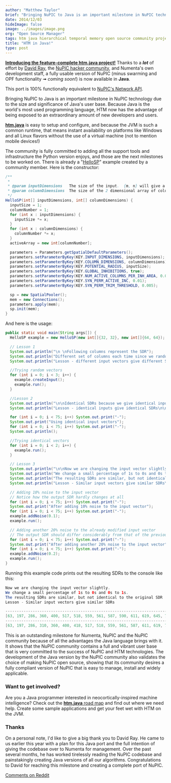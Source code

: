 ```yaml
---
author: "Matthew Taylor"
brief: "Bringing NuPIC to Java is an important milestone in NuPIC technology due to the size and significance of Java's user base. Because Java is the world's most used programming language, HTM now has the advantage"
date: 2014/12/03
hideImage: false
image: ../images/image.png
org: "Open Source Manager"
tags: htm java hierarchical temporal memory open source community project
title: "HTM in Java!"
type: post
---
```


**[Introducing the feature-complete htm.java project!](https://github.com/numenta/htm.java)**
Thanks to a _**lot**_ of effort by [David Ray](https://github.com/cogmission),
the [NuPIC hacker community](/community/), and Numenta's own development staff,
a fully usable version of NuPIC (minus swarming and OPF functionality ➟ _coming
soon!_) is now available in **Java**.

This port is 100% functionally equivalent to
[NuPIC's Network API](http://nupic.docs.numenta.org/1.0.3/api/network/index.html).

Bringing NuPIC to Java is an important milestone in NuPIC technology due to the
size and significance of Java's user base. Because Java is the world's most used
programming language, HTM now has the advantage of being exposed to an
extraordinary amount of new developers and users.

**[htm.java](https://github.com/numenta/htm.java)** is easy to setup and
configure, and because the JVM is such a common runtime, that means instant
availability on platforms like Windows and all Linux flavors without the use of
a virtual machine (not to mention mobile devices!)

The community is fully committed to adding all the support tools and
infrastructure the Python version enjoys, and those are the next milestones to
be worked on. There is already a
"[HelloSP](https://github.com/numenta/htm.java-examples/blob/master/src/main/java/org/numenta/nupic/examples/sp)"
example created by a community member. Here is the constructor:

```java
/**
 *
 * @param inputDimensions   The size of the input.  {m, n} will give a size of m x n
 * @param columnDimensions  The size of the 2 dimensional array of columns
 */
HelloSP(int[] inputDimensions, int[] columnDimensions) {
  inputSize = 1;
  columnNumber = 1;
  for (int x : inputDimensions) {
    inputSize *= x;
  }
  for (int x : columnDimensions) {
    columnNumber *= x;
  }
  activeArray = new int[columnNumber];

  parameters = Parameters.getSpatialDefaultParameters();
  parameters.setParameterByKey(KEY.INPUT_DIMENSIONS, inputDimensions);
  parameters.setParameterByKey(KEY.COLUMN_DIMENSIONS, columnDimensions);
  parameters.setParameterByKey(KEY.POTENTIAL_RADIUS, inputSize);
  parameters.setParameterByKey(KEY.GLOBAL_INHIBITIONS, true);
  parameters.setParameterByKey(KEY.NUM_ACTIVE_COLUMNS_PER_INH_AREA, 0.02*columnNumber);
  parameters.setParameterByKey(KEY.SYN_PERM_ACTIVE_INC, 0.01);
  parameters.setParameterByKey(KEY.SYN_PERM_TRIM_THRESHOLD, 0.005);

  sp = new SpatialPooler();
  mem = new Connections();
  parameters.apply(mem);
  sp.init(mem);
}
```


And here is the usage:

```java
public static void main(String args[]) {
  HelloSP example = new HelloSP(new int[]{32, 32}, new int[]{64, 64});

  // Lesson 1
  System.out.println("\n \nFollowing columns represent the SDR");
  System.out.println("Different set of columns each time since we randomize the input");
  System.out.println("Lesson - different input vectors give different SDRs\n\n");

  //Trying random vectors
  for (int i = 0; i < 3; i++) {
    example.createInput();
    example.run();
  }

  //Lesson 2
  System.out.println("\n\nIdentical SDRs because we give identical inputs");
  System.out.println("Lesson - identical inputs give identical SDRs\n\n");

  for (int i = 0; i < 75; i++) System.out.print("-");
  System.out.print("Using identical input vectors");
  for (int i = 0; i < 75; i++) System.out.print("-");
  System.out.println();

  //Trying identical vectors
  for (int i = 0; i < 2; i++) {
    example.run();
  }

  // Lesson 3
  System.out.println("\n\nNow we are changing the input vector slightly.");
  System.out.println("We change a small percentage of 1s to 0s and 0s to 1s.");
  System.out.println("The resulting SDRs are similar, but not identical to the original SDR");
  System.out.println("Lesson - Similar input vectors give similar SDRs\n\n");

  // Adding 10% noise to the input vector
  // Notice how the output SDR hardly changes at all
  for (int i = 0; i < 75; i++) System.out.print("-");
  System.out.print("After adding 10% noise to the input vector");
  for (int i = 0; i < 75; i++) System.out.print("-");
  example.addNoise(0.1);
  example.run();

  // Adding another 20% noise to the already modified input vector
  // The output SDR should differ considerably from that of the previous output
  for (int i = 0; i < 75; i++) System.out.print("-");
  System.out.print("After adding another 20% noise to the input vector");
  for (int i = 0; i < 75; i++) System.out.print("-");
  example.addNoise(0.2);
  example.run();
}
```


Running this example code prints out the resulting SDRs to the console like this:

```java
Now we are changing the input vector slightly.
We change a small percentage of 1s to 0s and 0s to 1s.
The resulting SDRs are similar, but not identical to the original SDR
Lesson - Similar input vectors give similar SDRs

---------------------------------------------------------------------------After adding 10% noise to the input vector-----------------------------------------------------------------------------------------------------------------------------------------------------------Computing the SDR----------------------------------------------------------------------
[63, 197, 286, 360, 400, 517, 518, 559, 561, 587, 590, 611, 619, 645, 704, 811, 1022, 1065, 1184, 1407, 1461, 1554, 1574, 1652, 1686, 1704, 1765, 1772, 1849, 1871, 1945, 2090, 2125, 2159, 2203, 2213, 2233, 2288, 2358, 2367, 2415, 2434, 2462, 2599, 2609, 2617, 2755, 2862, 2889, 2938, 2967, 2976, 2995, 3010, 3018, 3057, 3104, 3126, 3226, 3341, 3370, 3373, 3394, 3398, 3399, 3479, 3484, 3540, 3637, 3662, 3669, 3712, 3754, 3817, 3875, 3915, 3941, 3977, 3989, 4034, 4082]
---------------------------------------------------------------------------After adding another 20% noise to the input vector-----------------------------------------------------------------------------------------------------------------------------------------------------------Computing the SDR----------------------------------------------------------------------
[63, 197, 286, 310, 360, 400, 418, 517, 518, 559, 561, 587, 611, 619, 704, 811, 1022, 1065, 1184, 1248, 1461, 1485, 1552, 1554, 1574, 1611, 1652, 1669, 1686, 1704, 1772, 1849, 2090, 2125, 2159, 2203, 2213, 2233, 2367, 2415, 2434, 2462, 2545, 2599, 2609, 2617, 2755, 2846, 2862, 2889, 2938, 2967, 2976, 2995, 3008, 3010, 3018, 3057, 3104, 3106, 3126, 3226, 3264, 3341, 3370, 3394, 3399, 3479, 3484, 3540, 3637, 3664, 3669, 3712, 3875, 3915, 3959, 3977, 3989, 4034, 4082]
```


This is an outstanding milestone for Numenta, NuPIC and the NuPIC community
because of all the advantages the Java language brings with it. It shows that
the NuPIC community contains a full and vibrant user base that is very committed
to the success of NuPIC and HTM technologies. The development of the Java
version by the NuPIC community also validates the choice of making NuPIC open
source, showing that its community desires a fully compliant version of NuPIC
that is easy to manage, install and widely applicable.

### Want to get involved?

Are you a Java programmer interested in neocortically-inspired machine
intelligence? Check out the
[**htm.java** road map](https://github.com/numenta/htm.java/wiki/Roadmap)
and find out where we need help. Create some sample applications and get your
feet wet with HTM on the JVM.


### Thanks

On a personal note, I'd like to give a big thank you to David Ray. He came to us
earlier this year with a plan for this Java port and the full intention of
giving the codebase over to Numenta for management. Over the past several
months, he has worked tirelessly reading the NuPIC codebase and painstakingly
creating Java versions of all our algorithms. Congratulations to David for
reaching this milestone and creating a complete port of NuPIC.

[Comments on Reddit](http://www.reddit.com/r/MachineLearning/comments/2o5zp3/htm_in_java/)
